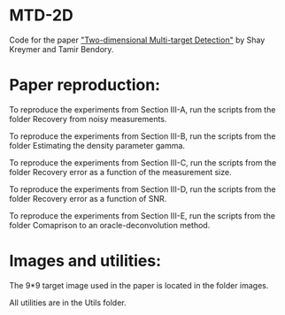 # MTD-2D
 Code for the paper ["Two-dimensional Multi-target Detection"](https://arxiv.org/abs/2105.06765) by Shay Kreymer and Tamir Bendory.
 
 # Paper reproduction:
 
 To reproduce the experiments from Section III-A, run the scripts from the folder Recovery from noisy measurements.
 
 To reproduce the experiments from Section III-B, run the scripts from the folder Estimating the density parameter gamma.
 
 To reproduce the experiments from Section III-C, run the scripts from the folder Recovery error as a function of the measurement size.
 
 To reproduce the experiments from Section III-D, run the scripts from the folder Recovery error as a function of SNR.
 
 To reproduce the experiments from Section III-E, run the scripts from the folder Comaprison to an oracle-deconvolution method.
 
 # Images and utilities:
 
 The 9*9 target image used in the paper is located in the folder images.
 
 All utilities are in the Utils folder.
 
